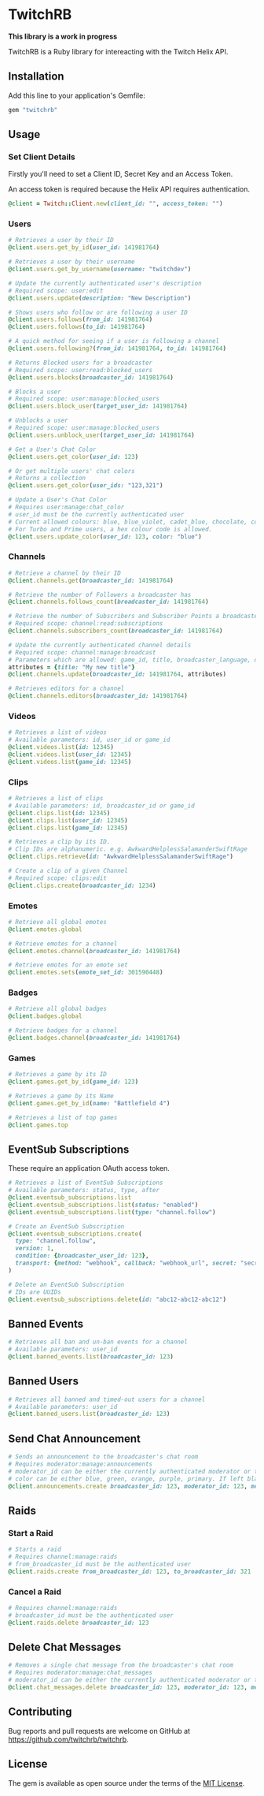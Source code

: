 # TwitchRB

**This library is a work in progress**

TwitchRB is a Ruby library for intereacting with the Twitch Helix API.

## Installation

Add this line to your application's Gemfile:

```ruby
gem "twitchrb"
```

## Usage

### Set Client Details

Firstly you'll need to set a Client ID, Secret Key and an Access Token.

An access token is required because the Helix API requires authentication.

```ruby
@client = Twitch::Client.new(client_id: "", access_token: "")
```

### Users

```ruby
# Retrieves a user by their ID
@client.users.get_by_id(user_id: 141981764)

# Retrieves a user by their username
@client.users.get_by_username(username: "twitchdev")

# Update the currently authenticated user's description
# Required scope: user:edit
@client.users.update(description: "New Description")

# Shows users who follow or are following a user ID
@client.users.follows(from_id: 141981764)
@client.users.follows(to_id: 141981764)

# A quick method for seeing if a user is following a channel
@client.users.following?(from_id: 141981764, to_id: 141981764)

# Returns Blocked users for a broadcaster
# Required scope: user:read:blocked_users
@client.users.blocks(broadcaster_id: 141981764)

# Blocks a user
# Required scope: user:manage:blocked_users
@client.users.block_user(target_user_id: 141981764)

# Unblocks a user
# Required scope: user:manage:blocked_users
@client.users.unblock_user(target_user_id: 141981764)

# Get a User's Chat Color
@client.users.get_color(user_id: 123)

# Or get multiple users' chat colors
# Returns a collection
@client.users.get_color(user_ids: "123,321")

# Update a User's Chat Color
# Requires user:manage:chat_color
# user_id must be the currently authenticated user
# Current allowed colours: blue, blue_violet, cadet_blue, chocolate, coral, dodger_blue, firebrick, golden_rod, green, hot_pink, orange_red, red, sea_green, spring_green, yellow_green
# For Turbo and Prime users, a hex colour code is allowed.
@client.users.update_color(user_id: 123, color: "blue")
```

### Channels

```ruby
# Retrieve a channel by their ID
@client.channels.get(broadcaster_id: 141981764)

# Retrieve the number of Followers a broadcaster has
@client.channels.follows_count(broadcaster_id: 141981764)

# Retrieve the number of Subscribers and Subscriber Points a broadcaster has
# Required scope: channel:read:subscriptions
@client.channels.subscribers_count(broadcaster_id: 141981764)

# Update the currently authenticated channel details
# Required scope: channel:manage:broadcast
# Parameters which are allowed: game_id, title, broadcaster_language, delay
attributes = {title: "My new title"}
@client.channels.update(broadcaster_id: 141981764, attributes)

# Retrieves editors for a channel
@client.channels.editors(broadcaster_id: 141981764)
```

### Videos

```ruby
# Retrieves a list of videos
# Available parameters: id, user_id or game_id
@client.videos.list(id: 12345)
@client.videos.list(user_id: 12345)
@client.videos.list(game_id: 12345)
```

### Clips

```ruby
# Retrieves a list of clips
# Available parameters: id, broadcaster_id or game_id
@client.clips.list(id: 12345)
@client.clips.list(user_id: 12345)
@client.clips.list(game_id: 12345)

# Retrieves a clip by its ID.
# Clip IDs are alphanumeric. e.g. AwkwardHelplessSalamanderSwiftRage
@client.clips.retrieve(id: "AwkwardHelplessSalamanderSwiftRage")

# Create a clip of a given Channel
# Required scope: clips:edit
@client.clips.create(broadcaster_id: 1234)
```

### Emotes

```ruby
# Retrieve all global emotes
@client.emotes.global

# Retrieve emotes for a channel
@client.emotes.channel(broadcaster_id: 141981764)

# Retrieve emotes for an emote set
@client.emotes.sets(emote_set_id: 301590448)
```

### Badges

```ruby
# Retrieve all global badges
@client.badges.global

# Retrieve badges for a channel
@client.badges.channel(broadcaster_id: 141981764)
```

### Games

```ruby
# Retrieves a game by its ID
@client.games.get_by_id(game_id: 123)

# Retrieves a game by its Name
@client.games.get_by_id(name: "Battlefield 4")

# Retrieves a list of top games
@client.games.top
```

## EventSub Subscriptions

These require an application OAuth access token.  

```ruby
# Retrieves a list of EventSub Subscriptions
# Available parameters: status, type, after
@client.eventsub_subscriptions.list
@client.eventsub_subscriptions.list(status: "enabled")
@client.eventsub_subscriptions.list(type: "channel.follow")

# Create an EventSub Subscription
@client.eventsub_subscriptions.create(
  type: "channel.follow",
  version: 1,
  condition: {broadcaster_user_id: 123},
  transport: {method: "webhook", callback: "webhook_url", secret: "secret"}
)

# Delete an EventSub Subscription
# IDs are UUIDs
@client.eventsub_subscriptions.delete(id: "abc12-abc12-abc12")
```

## Banned Events

```ruby
# Retrieves all ban and un-ban events for a channel
# Available parameters: user_id
@client.banned_events.list(broadcaster_id: 123)
```

## Banned Users

```ruby
# Retrieves all banned and timed-out users for a channel
# Available parameters: user_id
@client.banned_users.list(broadcaster_id: 123)
```

## Send Chat Announcement

```ruby
# Sends an announcement to the broadcaster's chat room
# Requires moderator:manage:announcements
# moderator_id can be either the currently authenticated moderator or the broadcaster
# color can be either blue, green, orange, purple, primary. If left blank, primary is default
@client.announcements.create broadcaster_id: 123, moderator_id: 123, message: "test message", color: "purple"
```

## Raids

### Start a Raid

```ruby
# Starts a raid 
# Requires channel:manage:raids
# from_broadcaster_id must be the authenticated user
@client.raids.create from_broadcaster_id: 123, to_broadcaster_id: 321
```

### Cancel a Raid

```ruby
# Requires channel:manage:raids
# broadcaster_id must be the authenticated user
@client.raids.delete broadcaster_id: 123
```

## Delete Chat Messages

```ruby
# Removes a single chat message from the broadcaster's chat room
# Requires moderator:manage:chat_messages
# moderator_id can be either the currently authenticated moderator or the broadcaster
@client.chat_messages.delete broadcaster_id: 123, moderator_id: 123, message_id: "abc123-abc123"
```

## Contributing

Bug reports and pull requests are welcome on GitHub at https://github.com/twitchrb/twitchrb.

## License

The gem is available as open source under the terms of the [MIT License](https://opensource.org/licenses/MIT).
